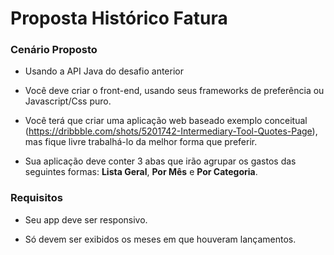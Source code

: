 # Proposta Histórico Fatura

### Cenário Proposto


* Usando a API Java do desafio anterior

* Você deve criar o front-end, usando seus frameworks de preferência ou Javascript/Css puro.

* Você terá que criar uma aplicação web baseado exemplo conceitual (https://dribbble.com/shots/5201742-Intermediary-Tool-Quotes-Page), mas fique livre trabalhá-lo da melhor forma que preferir.

* Sua aplicação deve conter 3 abas que irão agrupar os gastos das seguintes formas: **Lista Geral**, **Por Mês** e **Por Categoria**.



### Requisitos


* Seu app deve ser responsivo.

* Só devem ser exibidos os meses em que houveram lançamentos.